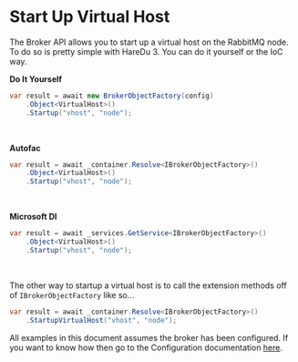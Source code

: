 # Start Up Virtual Host

The Broker API allows you to start up a virtual host on the RabbitMQ node. To do so is pretty simple with HareDu 3. You can do it yourself or the IoC way.

**Do It Yourself**

```c#
var result = await new BrokerObjectFactory(config)
    .Object<VirtualHost>()
    .Startup("vhost", "node");
```
<br>

**Autofac**

```c#
var result = await _container.Resolve<IBrokerObjectFactory>()
    .Object<VirtualHost>()
    .Startup("vhost", "node");
```
<br>

**Microsoft DI**

```c#
var result = await _services.GetService<IBrokerObjectFactory>()
    .Object<VirtualHost>()
    .Startup("vhost", "node");
```
<br>

The other way to startup a virtual host is to call the extension methods off of ```IBrokerObjectFactory``` like so...

```c#
var result = await _container.Resolve<IBrokerObjectFactory>()
    .StartupVirtualHost("vhost", "node");
```

All examples in this document assumes the broker has been configured. If you want to know how then go to the Configuration documentation [here](https://github.com/ahives/HareDu3/blob/master/docs/configuration.md).

